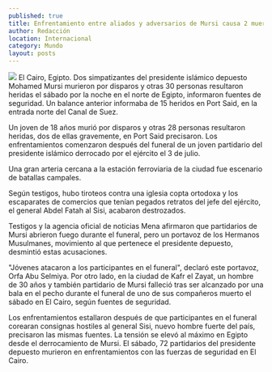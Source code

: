 ```yaml
---
published: true
title: Enfrentamiento entre aliados y adversarios de Mursi causa 2 muertos y 30 heridos en Egipto
author: Redacción
location: Internacional
category: Mundo
layout: posts
---
```


![](http://i.imgur.com/l2OUmfmm.jpg)
El Cairo, Egipto. Dos simpatizantes del presidente islámico depuesto Mohamed Mursi murieron por disparos y otras 30 personas resultaron heridas el sábado por la noche en el norte de Egipto, informaron fuentes de seguridad. Un balance anterior informaba de 15 heridos en Port Said, en la entrada norte del Canal de Suez.

Un joven de 18 años murió por disparos y otras 28 personas resultaron heridas, dos de ellas gravemente, en Port Said precisaron. Los enfrentamientos comenzaron después del funeral de un joven partidario del presidente islámico derrocado por el ejército el 3 de julio.

Una gran arteria cercana a la estación ferroviaria de la ciudad fue escenario de batallas campales.

Según testigos, hubo tiroteos contra una iglesia copta ortodoxa y los escaparates de comercios que tenían pegados retratos del jefe del ejército, el general Abdel Fatah al Sisi, acabaron destrozados.

Testigos y la agencia oficial de noticias Mena afirmaron que partidarios de Mursi abrieron fuego durante el funeral, pero un portavoz de los Hermanos Musulmanes, movimiento al que pertenece el presidente depuesto, desmintió estas acusaciones.

"Jóvenes atacaron a los participantes en el funeral", declaró este portavoz, Orfa Abu Selmiya. Por otro lado, en la ciudad de Kafr el Zayat, un hombre de 30 años y también partidario de Mursi falleció tras ser alcanzado por una bala en el pecho durante el funeral de uno de sus compañeros muerto el sábado en El Cairo, según fuentes de seguridad.

Los enfrentamientos estallaron después de que participantes en el funeral corearan consignas hostiles al general Sisi, nuevo hombre fuerte del país, precisaron las mismas fuentes. La tensión se elevó al máximo en Egipto desde el derrocamiento de Mursi. El sábado, 72 partidarios del presidente depuesto murieron en enfrentamientos con las fuerzas de seguridad en El Cairo.
